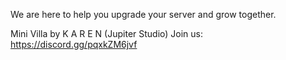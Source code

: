 We are here to help you upgrade your server and grow together.

Mini Villa by K A R E N (Jupiter Studio)
Join us: https://discord.gg/pqxkZM6jvf

